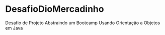 # DesafioDioMercadinho
Desafio de Projeto Abstraindo um Bootcamp Usando Orientação a Objetos em Java
